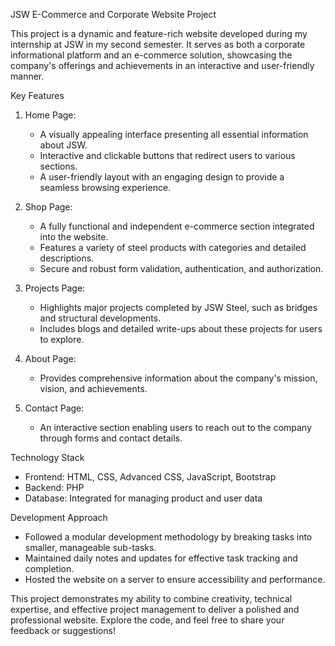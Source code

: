 JSW E-Commerce and Corporate Website Project

This project is a dynamic and feature-rich website developed during my internship at JSW in my second semester. It serves as both a corporate informational platform and an e-commerce solution, showcasing the company's offerings and achievements in an interactive and user-friendly manner.

Key Features
1. Home Page:  
   - A visually appealing interface presenting all essential information about JSW.  
   - Interactive and clickable buttons that redirect users to various sections.  
   - A user-friendly layout with an engaging design to provide a seamless browsing experience.

2. Shop Page:  
   - A fully functional and independent e-commerce section integrated into the website.  
   - Features a variety of steel products with categories and detailed descriptions.  
   - Secure and robust form validation, authentication, and authorization.

3. Projects Page:  
   - Highlights major projects completed by JSW Steel, such as bridges and structural developments.  
   - Includes blogs and detailed write-ups about these projects for users to explore.

4. About Page:  
   - Provides comprehensive information about the company's mission, vision, and achievements.

5. Contact Page:  
   - An interactive section enabling users to reach out to the company through forms and contact details.

 Technology Stack
- Frontend: HTML, CSS, Advanced CSS, JavaScript, Bootstrap  
- Backend: PHP  
- Database: Integrated for managing product and user data

 Development Approach
- Followed a modular development methodology by breaking tasks into smaller, manageable sub-tasks.  
- Maintained daily notes and updates for effective task tracking and completion.  
- Hosted the website on a server to ensure accessibility and performance.  

This project demonstrates my ability to combine creativity, technical expertise, and effective project management to deliver a polished and professional website. Explore the code, and feel free to share your feedback or suggestions!

